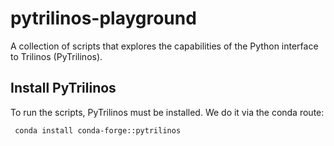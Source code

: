 # pytrilinos-playground
A collection of scripts that explores the capabilities of the Python interface to Trilinos (PyTrilinos).

## Install PyTrilinos
To run the scripts, PyTrilinos must be installed. We do it via the conda route:
```sh
 conda install conda-forge::pytrilinos
```